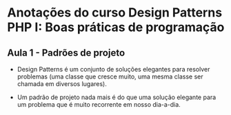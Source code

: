 # Anotações do curso Design Patterns PHP I: Boas práticas de programação

## Aula 1 - Padrões de projeto

* Design Patterns é um conjunto de soluções elegantes para resolver problemas (uma classe que cresce muito, uma mesma classe ser chamada em diversos lugares).

* Um padrão de projeto nada mais é do que uma solução elegante para um problema que é muito recorrente em nosso dia-a-dia.
